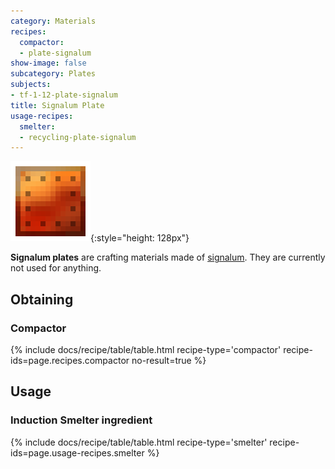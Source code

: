 ```yaml
---
category: Materials
recipes:
  compactor:
  - plate-signalum
show-image: false
subcategory: Plates
subjects:
- tf-1-12-plate-signalum
title: Signalum Plate
usage-recipes:
  smelter:
  - recycling-plate-signalum
---
```


![Signalum plate](/assets/images/docs/1.12/thermal-foundation/plate-signalum.png){:style="height: 128px"}


**Signalum plates** are crafting materials made of
[signalum](../signalum-ingot/). They are currently not used for anything.


Obtaining
---------

### Compactor
{% include docs/recipe/table/table.html recipe-type='compactor' recipe-ids=page.recipes.compactor no-result=true %}


Usage
-----

### Induction Smelter ingredient
{% include docs/recipe/table/table.html recipe-type='smelter' recipe-ids=page.usage-recipes.smelter %}
